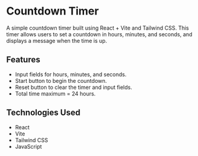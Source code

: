 # Countdown Timer

A simple countdown timer built using React + Vite and Tailwind CSS. This timer allows users to set a countdown in hours, minutes, and seconds, and displays a message when the time is up.

## Features

- Input fields for hours, minutes, and seconds.
- Start button to begin the countdown.
- Reset button to clear the timer and input fields.
- Total time maximum = 24 hours.

## Technologies Used

- React
- Vite
- Tailwind CSS
- JavaScript 
